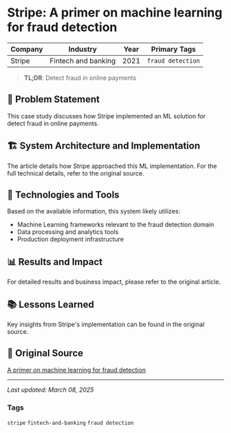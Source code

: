 # Stripe: A primer on machine learning for fraud detection

| Company | Industry | Year | Primary Tags | 
|---------|----------|------|--------------|
| Stripe | Fintech and banking | 2021 | `fraud detection` |

> **TL;DR**: Detect fraud in online payments

## 📝 Problem Statement

This case study discusses how Stripe implemented an ML solution for detect fraud in online payments.

## 🏗️ System Architecture and Implementation

The article details how Stripe approached this ML implementation. For the full technical details, refer to the original source.

## 🔧 Technologies and Tools

Based on the available information, this system likely utilizes:

- Machine Learning frameworks relevant to the fraud detection domain
- Data processing and analytics tools
- Production deployment infrastructure

## 📊 Results and Impact

For detailed results and business impact, please refer to the original article.

## 📚 Lessons Learned

Key insights from Stripe's implementation can be found in the original source.

## 🔗 Original Source

[A primer on machine learning for fraud detection](https://stripe.com/en-mx/guides/primer-on-machine-learning-for-fraud-protection)

---

*Last updated: March 08, 2025*

### Tags

`stripe` `fintech-and-banking` `fraud detection`
